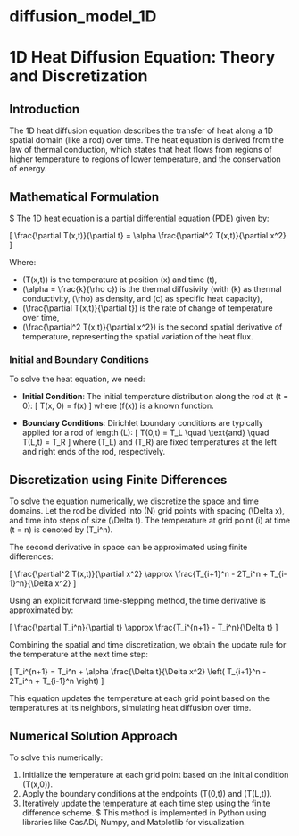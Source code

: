 # diffusion_model_1D

# 1D Heat Diffusion Equation: Theory and Discretization

## Introduction
The 1D heat diffusion equation describes the transfer of heat along a 1D spatial domain (like a rod) over time. The heat equation is derived from the law of thermal conduction, which states that heat flows from regions of higher temperature to regions of lower temperature, and the conservation of energy.

## Mathematical Formulation
$ The 1D heat equation is a partial differential equation (PDE) given by:

\[
\frac{\partial T(x,t)}{\partial t} = \alpha \frac{\partial^2 T(x,t)}{\partial x^2}
\]

Where:
- \(T(x,t)\) is the temperature at position \(x\) and time \(t\),
- \(\alpha = \frac{k}{\rho c}\) is the thermal diffusivity (with \(k\) as thermal conductivity, \(\rho\) as density, and \(c\) as specific heat capacity),
- \(\frac{\partial T(x,t)}{\partial t}\) is the rate of change of temperature over time,
- \(\frac{\partial^2 T(x,t)}{\partial x^2}\) is the second spatial derivative of temperature, representing the spatial variation of the heat flux.

### Initial and Boundary Conditions
To solve the heat equation, we need:
- **Initial Condition**: The initial temperature distribution along the rod at \(t = 0\):
  \[
  T(x, 0) = f(x)
  \]
  where \(f(x)\) is a known function.
  
- **Boundary Conditions**: Dirichlet boundary conditions are typically applied for a rod of length \(L\):
  \[
  T(0,t) = T_L \quad \text{and} \quad T(L,t) = T_R
  \]
  where \(T_L\) and \(T_R\) are fixed temperatures at the left and right ends of the rod, respectively.

## Discretization using Finite Differences
To solve the equation numerically, we discretize the space and time domains. Let the rod be divided into \(N\) grid points with spacing \(\Delta x\), and time into steps of size \(\Delta t\). The temperature at grid point \(i\) at time \(t = n\) is denoted by \(T_i^n\).

The second derivative in space can be approximated using finite differences:

\[
\frac{\partial^2 T(x,t)}{\partial x^2} \approx \frac{T_{i+1}^n - 2T_i^n + T_{i-1}^n}{\Delta x^2}
\]

Using an explicit forward time-stepping method, the time derivative is approximated by:

\[
\frac{\partial T_i^n}{\partial t} \approx \frac{T_i^{n+1} - T_i^n}{\Delta t}
\]

Combining the spatial and time discretization, we obtain the update rule for the temperature at the next time step:

\[
T_i^{n+1} = T_i^n + \alpha \frac{\Delta t}{\Delta x^2} \left( T_{i+1}^n - 2T_i^n + T_{i-1}^n \right)
\]

This equation updates the temperature at each grid point based on the temperatures at its neighbors, simulating heat diffusion over time.

## Numerical Solution Approach
To solve this numerically:
1. Initialize the temperature at each grid point based on the initial condition \(T(x,0)\).
2. Apply the boundary conditions at the endpoints \(T(0,t)\) and \(T(L,t)\).
3. Iteratively update the temperature at each time step using the finite difference scheme.
$
This method is implemented in Python using libraries like CasADi, Numpy, and Matplotlib for visualization.
